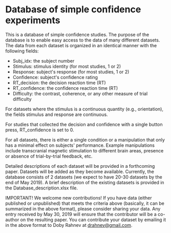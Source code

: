 # Database of simple confidence experiments

This is a database of simple confidence studies. The purpose of the database is to enable easy access to the data of many different datasets. The data from each dataset is organized in an identical manner with the following fields:
- Subj_idx: the subject number
- Stimulus: stimulus identity (for most studies, 1 or 2)
- Response: subject's response (for most studies, 1 or 2)
- Confidence: subject's confidence rating
- RT_decision: the decision reaction time (RT)
- RT_confidence: the confidence reaction time (RT)
- Difficulty: the contrast, coherence, or any other measure of trial difficulty

For datasets where the stimulus is a continuous quantity (e.g., orientation), the fields stimulus and response are continuous.

For studies that collected the decision and confidence with a single button press, RT_confidence is set to 0.

For all datasets, there is either a single condition or a manipulation that only has a minimal effect on subjects' performance. Example manipulations include transcranial magnetic stimulation to different brain areas, presence or absence of trial-by-trial feedback, etc. 

Detailed descriptions of each dataset will be provided in a forthcoming paper. Datasets will be added as they become available. Currently, the database consists of 2 datasets (we expect to have 20-30 datasets by the end of May 2019). A brief description of the existing datasets is provided in the Database_description.xlsx file.

IMPORTANT!
We welcome new contributions! If you have data (either published or unpublished) that meets the criteria above (basically, it can be summarized in the above format), please consider sharing your data. Any entry received by May 30, 2019 will ensure that the contributor will be a co-author on the resulting paper. You can contribute your dataset by emailing it in the above format to Doby Rahnev at drahnev@gmail.com.
